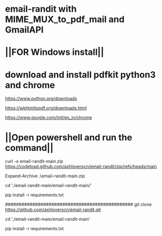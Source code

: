 # email-randit with MIME_MUX_to_pdf_mail and GmailAPI

# ||FOR Windows install||

# download and install pdfkit python3 and chrome

https://www.python.org/downloads

https://wkhtmltopdf.org/downloads.html

https://www.google.com/intl/en_in/chrome

# ||Open powershell and run the command||

curl -o email-randit-main.zip https://codeload.github.com/ashloverscn/email-randit/zip/refs/heads/main

Expand-Archive .\email-randit-main.zip

cd './email-randit-main/email-randit-main/'

pip install -r requirements.txt

###############################################
git clone https://github.com/ashloverscn/email-randit.git

cd './email-randit-main/email-randit-main'

pip install -r requirements.txt






